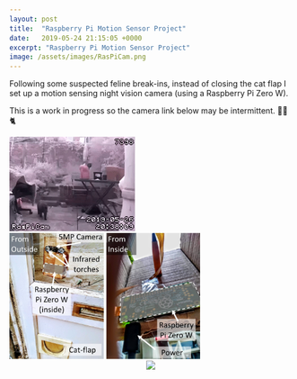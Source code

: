 ```yaml
---
layout: post
title:  "Raspberry Pi Motion Sensor Project"
date:   2019-05-24 21:15:05 +0000
excerpt: "Raspberry Pi Motion Sensor Project"
image: /assets/images/RasPiCam.png
---
```






<html>
<head>
    <style>
        * {
            margin: 0;
            padding: 0;
        }
        .imgbox {
            display: grid;
            height: 100%;
        }
        .center-fit {
            max-width: 100%;
            max-height: 100vh;
            margin: auto;
        }
    </style>
</head>
<body>
Following some suspected feline break-ins, instead of closing the cat flap I set up a motion sensing night vision camera (using a Raspberry Pi Zero W).


This is a work in progress so the camera link below may be intermittent. 
🦇📸🐈
 <div class="w3-card-4">
  <img src="/assets/images/20-38-09.gif" alt="Cat detected through motion detection.">
</div> 

<div class="center">
<img src="/assets/images/Slide1aa.jpg" alt="drawing" width="340"/>
</div>
   
<div class="imgbox">
    <img class="center-fit" src='https://tinyurl.com/y47ef33r'>
</div>
</body>
</html>






